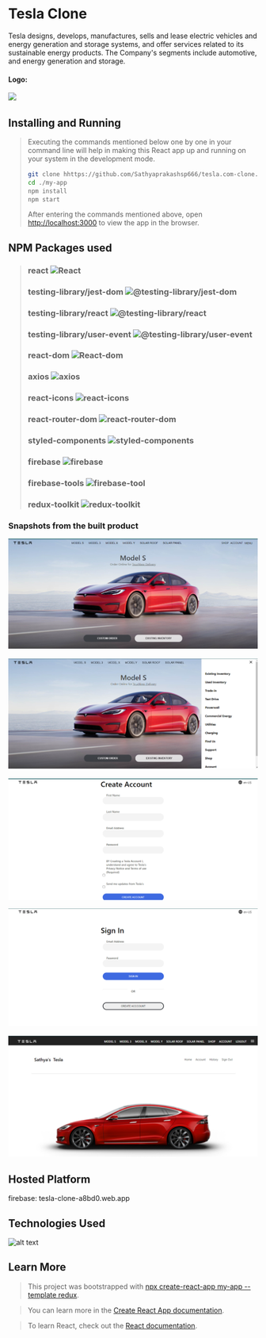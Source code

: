
# Tesla Clone

Tesla designs, develops, manufactures, sells and lease electric vehicles and energy generation and storage systems, and offer services related to its sustainable energy products. The Company's segments include automotive, and energy generation and storage.

#### Logo: 
![](https://www.freepnglogos.com/uploads/tesla-logo-png-33.png)


## Installing and Running
> Executing the commands mentioned below one by one in your command line will help in making this React app up and running on your system in the development mode.
> 
> ```bash
> git clone hhttps://github.com/Sathyaprakashsp666/tesla.com-clone.git
> cd ./my-app
> npm install
> npm start
> ```
> After entering the commands mentioned above, open [http://localhost:3000](http://localhost:3000) to view the app in the browser.

## NPM Packages used 
> ### react ![React](https://img.shields.io/npm/v/react.svg)
> ### testing-library/jest-dom ![@testing-library/jest-dom](https://img.shields.io/npm/v/@testing-library/jest-dom.svg)
> ### testing-library/react ![@testing-library/react](https://img.shields.io/npm/v/@testing-library/react.svg)
> ### testing-library/user-event ![@testing-library/user-event](https://img.shields.io/npm/v/@testing-library/user-event.svg)
> ### react-dom ![React-dom](https://img.shields.io/npm/v/react-dom.svg)
> ### axios ![axios](https://img.shields.io/npm/v/axios.svg)
> ### react-icons ![react-icons](https://img.shields.io/npm/v/react-icons.svg)
> ### react-router-dom ![react-router-dom](https://img.shields.io/npm/v/react-router-dom.svg)
> ### styled-components ![styled-components](https://img.shields.io/npm/v/styled-components.svg)
> ### firebase ![firebase](https://img.shields.io/npm/v/firebase.svg)
> ### firebase-tools ![firebase-tool](https://img.shields.io/npm/v/firebase-tools.svg)
> ### redux-toolkit ![redux-toolkit](https://img.shields.io/npm/v/redux-toolkit.svg)

### Snapshots from the built product

![Sathya Prakasha P](https://github.com/Sathyaprakashsp666/tesla.com-clone/blob/main/tesla_home_page.png)
<br/><br/>
![Sathya Prakasha P](https://github.com/Sathyaprakashsp666/tesla.com-clone/blob/main/tesla_sidebar.png)
<br/><br/>
![Sathya Prakasha P](https://github.com/Sathyaprakashsp666/tesla.com-clone/blob/main/tesla_signin_page.png)

![Sathya Prakasha P](https://github.com/Sathyaprakashsp666/tesla.com-clone/blob/main/tesla_login_page.png)
<br/><br/>
![Sathya Prakasha P](https://github.com/Sathyaprakashsp666/tesla.com-clone/blob/main/tesla_account.png)



## Hosted Platform 

firebase: tesla-clone-a8bd0.web.app

## Technologies Used

![alt text](https://fiverr-res.cloudinary.com/images/t_main1,q_auto,f_auto,q_auto,f_auto/gigs/185188120/original/b084c38d746e1cc36e133e7557c06c4e47a45198/create-responsive-websites-using-html-css-javascript-react.jpeg "Logo Title Text 1")

## Learn More

> This project was bootstrapped with [npx create-react-app my-app --template redux](https://react-redux.js.org/introduction/getting-started).

> You can learn more in the [Create React App documentation](https://redux.js.org/introduction/getting-started).

> To learn React, check out the [React documentation](https://reactjs.org/).
